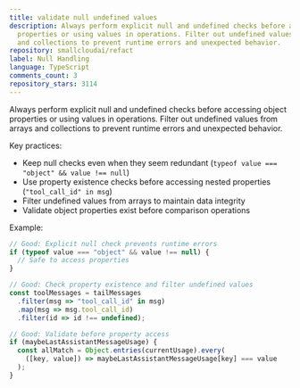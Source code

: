 ```yaml
---
title: validate null undefined values
description: Always perform explicit null and undefined checks before accessing object
  properties or using values in operations. Filter out undefined values from arrays
  and collections to prevent runtime errors and unexpected behavior.
repository: smallcloudai/refact
label: Null Handling
language: TypeScript
comments_count: 3
repository_stars: 3114
---
```


Always perform explicit null and undefined checks before accessing object properties or using values in operations. Filter out undefined values from arrays and collections to prevent runtime errors and unexpected behavior.

Key practices:
- Keep null checks even when they seem redundant (`typeof value === "object" && value !== null`)
- Use property existence checks before accessing nested properties (`"tool_call_id" in msg`)
- Filter undefined values from arrays to maintain data integrity
- Validate object properties exist before comparison operations

Example:
```typescript
// Good: Explicit null check prevents runtime errors
if (typeof value === "object" && value !== null) {
  // Safe to access properties
}

// Good: Check property existence and filter undefined values
const toolMessages = tailMessages
  .filter(msg => "tool_call_id" in msg)
  .map(msg => msg.tool_call_id)
  .filter(id => id !== undefined);

// Good: Validate before property access
if (maybeLastAssistantMessageUsage) {
  const allMatch = Object.entries(currentUsage).every(
    ([key, value]) => maybeLastAssistantMessageUsage[key] === value
  );
}
```